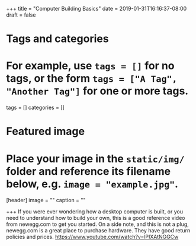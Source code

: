 +++
title = "Computer Building Basics"
date = 2019-01-31T16:16:37-08:00
draft = false

# Tags and categories
# For example, use `tags = []` for no tags, or the form `tags = ["A Tag", "Another Tag"]` for one or more tags.
tags = []
categories = []

# Featured image
# Place your image in the `static/img/` folder and reference its filename below, e.g. `image = "example.jpg"`.
[header]
image = ""
caption = ""

+++
If you were ever wondering how a desktop computer is built, or you need to understand how to build your own, this is a good reference video from newegg.com to get you started. On a side note, and this is not a plug, newegg.com is a great place to purchase hardware. They have good return policies and prices.
https://www.youtube.com/watch?v=lPIXAtNGGCw
